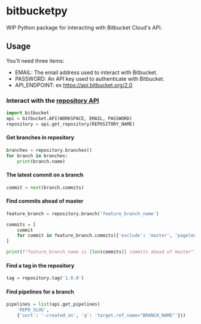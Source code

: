 # bitbucketpy
WIP Python package for interacting with Bitbucket Cloud's API.

## Usage
You'll need three items:

* EMAIL: The email address used to interact with Bitbucket.
* PASSWORD: An API key used to authenticate with Bitbucket.
* API_ENDPOINT: ex https://api.bitbucket.org/2.0

### Interact with the [repository API](https://developer.atlassian.com/bitbucket/api/2/reference/resource/repositories/%7Bworkspace%7D/%7Brepo_slug%7D#get)
```python
import bitbucket
api = bitbucket.API(WORKSPACE, EMAIL, PASSWORD)
repository = api.get_repository(REPOSITORY_NAME)
```

#### Get branches in repository
```python
branches = repository.branches()
for branch in branches:
    print(branch.name)
```

#### The latest commit on a branch
```python
commit = next(branch.commits)
```

#### Find commits ahead of master
```python
feature_branch = repository.branch('feature_branch_name')

commits = [
    commit
    for commit in feature_branch.commits({'exclude': 'master', 'pagelen': 100})
]

print(f"feature_branch_name is {len(commits)} commits ahead of master")
```

#### Find a tag in the repository
```python
tag = repository.tag('1.0.0')
```

#### Find pipelines for a branch
```python
pipelines = list(api.get_pipelines(
    'REPO_SLUG',
    {'sort': '-created_on', 'q': 'target.ref_name="BRANCH_NAME"'}))
```
